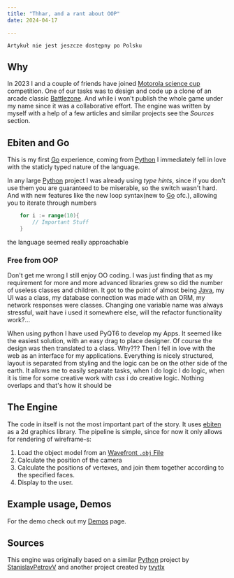 ```yaml
---
title: "Thhar, and a rant about OOP"
date: 2024-04-17

---
```


    Artykuł nie jest jeszcze dostępny po Polsku

## Why
In 2023 I and a couple of friends have joined [Motorola science cup](https://science-cup.pl/) competition. One of our tasks was to design and code up a clone of an arcade classic [Battlezone](https://en.wikipedia.org/wiki/Battlezone_(1980_video_game)). And while i won't publish the whole game under my name since it was a collaborative effort. The engine was written by myself with a help of a few articles and similar projects see the *Sources* section.

## Ebiten and Go
This is my first [Go](https://go.dev/) experience, coming from [Python](https://www.python.org/) I immediately fell in love with the staticly typed nature of the language. 

In any large [Python](https://www.python.org/) project I was already using *type hints*, since if you don't use them you are guaranteed to be miserable, so the switch wasn't hard. And with new features like the new loop syntax(new to [Go](https://go.dev/) ofc.), allowing you to iterate through numbers
```go
    for i := range(10){
        // Important Stuff
    }
```
the language seemed really approachable

### Free from OOP
Don't get me wrong I still enjoy OO coding. I was just finding that as my requirement for more and more advanced libraries grew so did the number of useless classes and children. It got to the point of almost being [Java](https://www.java.com/en/), my UI was a class, my database connection was made with an ORM, my network responses were classes. Changing one variable name was always stressful, wait have i used it somewhere else, will the refactor functionality work?...

When using python I have used PyQT6 to develop my Apps. It seemed like the easiest solution, with an easy drag to place designer. Of course the design was then translated to a class. Why??? Then I fell in love with the web as an interface for my applications. Everything is nicely structured, layout is separated from styling and the logic can be on the other side of the earth. It allows me to easily separate tasks, when I do logic I do logic, when it is time for some creative work with *css* i do creative logic. Nothing overlaps and that's how it should be 

## The Engine 
The code in itself is not the most important part of the story. It uses [ebiten](https://ebitengine.org/) as a 2d graphics library. The pipeline is simple, since for now it only allows for rendering of wireframe-s:

1. Load the object model from an [Wavefront `.obj` File](https://en.wikipedia.org/wiki/Wavefront_.obj_file) 
2. Calculate the position of the camera
3. Calculate the positions of vertexes, and join them together according to the specified faces.
4. Display to the user.

## Example usage, Demos
For the demo check out my [Demos](/en/demos) page.

## Sources
This engine was originally based on a similar [Python](https://www.python.org/) project by [StanislavPetrovV](https://github.com/StanislavPetrovV/Software_3D_engine) and another project created by [tvytlx](https://github.com/tvytlx/render-py)

